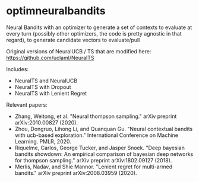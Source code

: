 # optimneuralbandits
Neural Bandits with an optimizer to generate a set of contexts to evaluate at every turn (possibly other optimizers, the code is pretty agnostic in that regard), to generate candidate vectors to evaluate/pull

Original versions of NeuralUCB / TS that are modified here: https://github.com/uclaml/NeuralTS

Includes:
* NeuralTS and NeuralUCB
* NeuralTS with Dropout
* NeuralTS with Lenient Regret


Relevant papers:
* Zhang, Weitong, et al. "Neural thompson sampling." arXiv preprint arXiv:2010.00827 (2020).
* Zhou, Dongruo, Lihong Li, and Quanquan Gu. "Neural contextual bandits with ucb-based exploration." International Conference on Machine Learning. PMLR, 2020.
* Riquelme, Carlos, George Tucker, and Jasper Snoek. "Deep bayesian bandits showdown: An empirical comparison of bayesian deep networks for thompson sampling." arXiv preprint arXiv:1802.09127 (2018).
* Merlis, Nadav, and Shie Mannor. "Lenient regret for multi-armed bandits." arXiv preprint arXiv:2008.03959 (2020).
